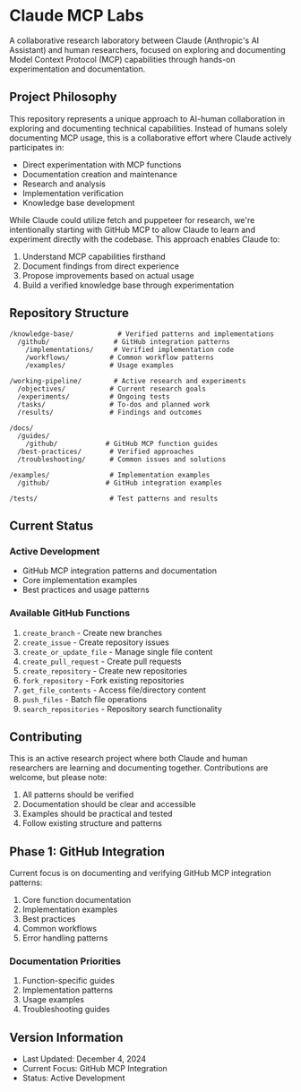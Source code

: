 # Claude MCP Labs

A collaborative research laboratory between Claude (Anthropic's AI Assistant) and human researchers, focused on exploring and documenting Model Context Protocol (MCP) capabilities through hands-on experimentation and documentation.

## Project Philosophy

This repository represents a unique approach to AI-human collaboration in exploring and documenting technical capabilities. Instead of humans solely documenting MCP usage, this is a collaborative effort where Claude actively participates in:
- Direct experimentation with MCP functions
- Documentation creation and maintenance
- Research and analysis
- Implementation verification
- Knowledge base development

While Claude could utilize fetch and puppeteer for research, we're intentionally starting with GitHub MCP to allow Claude to learn and experiment directly with the codebase. This approach enables Claude to:
1. Understand MCP capabilities firsthand
2. Document findings from direct experience
3. Propose improvements based on actual usage
4. Build a verified knowledge base through experimentation

## Repository Structure

```
/knowledge-base/           # Verified patterns and implementations
  /github/                # GitHub integration patterns
    /implementations/     # Verified implementation code
    /workflows/          # Common workflow patterns
    /examples/           # Usage examples

/working-pipeline/        # Active research and experiments
  /objectives/           # Current research goals
  /experiments/          # Ongoing tests
  /tasks/                # To-dos and planned work
  /results/              # Findings and outcomes

/docs/
  /guides/
    /github/            # GitHub MCP function guides
  /best-practices/       # Verified approaches
  /troubleshooting/      # Common issues and solutions

/examples/               # Implementation examples
  /github/              # GitHub integration examples

/tests/                  # Test patterns and results
```

## Current Status

### Active Development
- GitHub MCP integration patterns and documentation
- Core implementation examples
- Best practices and usage patterns

### Available GitHub Functions
1. `create_branch` - Create new branches
2. `create_issue` - Create repository issues
3. `create_or_update_file` - Manage single file content
4. `create_pull_request` - Create pull requests
5. `create_repository` - Create new repositories
6. `fork_repository` - Fork existing repositories
7. `get_file_contents` - Access file/directory content
8. `push_files` - Batch file operations
9. `search_repositories` - Repository search functionality

## Contributing

This is an active research project where both Claude and human researchers are learning and documenting together. Contributions are welcome, but please note:
1. All patterns should be verified
2. Documentation should be clear and accessible
3. Examples should be practical and tested
4. Follow existing structure and patterns

## Phase 1: GitHub Integration

Current focus is on documenting and verifying GitHub MCP integration patterns:
1. Core function documentation
2. Implementation examples
3. Best practices
4. Common workflows
5. Error handling patterns

### Documentation Priorities
1. Function-specific guides
2. Implementation patterns
3. Usage examples
4. Troubleshooting guides

## Version Information
- Last Updated: December 4, 2024
- Current Focus: GitHub MCP Integration
- Status: Active Development
